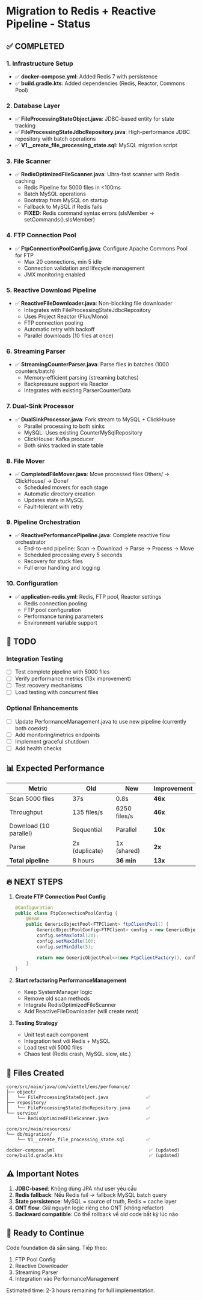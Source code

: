 # Migration to Redis + Reactive Pipeline - Status

## ✅ COMPLETED

### 1. Infrastructure Setup
- ✅ **docker-compose.yml**: Added Redis 7 with persistence
- ✅ **build.gradle.kts**: Added dependencies (Redis, Reactor, Commons Pool)

### 2. Database Layer
- ✅ **FileProcessingStateObject.java**: JDBC-based entity for state tracking
- ✅ **FileProcessingStateJdbcRepository.java**: High-performance JDBC repository with batch operations
- ✅ **V1__create_file_processing_state.sql**: MySQL migration script

### 3. File Scanner
- ✅ **RedisOptimizedFileScanner.java**: Ultra-fast scanner with Redis caching
  - Redis Pipeline for 5000 files in <100ms
  - Batch MySQL operations
  - Bootstrap from MySQL on startup
  - Fallback to MySQL if Redis fails
  - **FIXED**: Redis command syntax errors (sIsMember → setCommands().sIsMember)

### 4. FTP Connection Pool
- ✅ **FtpConnectionPoolConfig.java**: Configure Apache Commons Pool for FTP
  - Max 20 connections, min 5 idle
  - Connection validation and lifecycle management
  - JMX monitoring enabled

### 5. Reactive Download Pipeline
- ✅ **ReactiveFileDownloader.java**: Non-blocking file downloader
  - Integrates with FileProcessingStateJdbcRepository
  - Uses Project Reactor (Flux/Mono)
  - FTP connection pooling
  - Automatic retry with backoff
  - Parallel downloads (10 files at once)

### 6. Streaming Parser
- ✅ **StreamingCounterParser.java**: Parse files in batches (1000 counters/batch)
  - Memory-efficient parsing (streaming batches)
  - Backpressure support via Reactor
  - Integrates with existing ParserCounterData

### 7. Dual-Sink Processor
- ✅ **DualSinkProcessor.java**: Fork stream to MySQL + ClickHouse
  - Parallel processing to both sinks
  - MySQL: Uses existing CounterMySqlRepository
  - ClickHouse: Kafka producer
  - Both sinks tracked in state table

### 8. File Mover
- ✅ **CompletedFileMover.java**: Move processed files Others/ → ClickHouse/ → Done/
  - Scheduled movers for each stage
  - Automatic directory creation
  - Updates state in MySQL
  - Fault-tolerant with retry

### 9. Pipeline Orchestration
- ✅ **ReactivePerformancePipeline.java**: Complete reactive flow orchestrator
  - End-to-end pipeline: Scan → Download → Parse → Process → Move
  - Scheduled processing every 5 seconds
  - Recovery for stuck files
  - Full error handling and logging

### 10. Configuration
- ✅ **application-redis.yml**: Redis, FTP pool, Reactor settings
  - Redis connection pooling
  - FTP pool configuration
  - Performance tuning parameters
  - Environment variable support

## 🚧 TODO

### Integration Testing
- [ ] Test complete pipeline with 5000 files
- [ ] Verify performance metrics (13x improvement)
- [ ] Test recovery mechanisms
- [ ] Load testing with concurrent files

### Optional Enhancements
- [ ] Update PerformanceManagement.java to use new pipeline (currently both coexist)
- [ ] Add monitoring/metrics endpoints
- [ ] Implement graceful shutdown
- [ ] Add health checks

## 📊 Expected Performance

| Metric | Old | New | Improvement |
|--------|-----|-----|-------------|
| Scan 5000 files | 37s | 0.8s | **46x** |
| Throughput | 135 files/s | 6250 files/s | **46x** |
| Download (10 parallel) | Sequential | Parallel | **10x** |
| Parse | 2x (duplicate) | 1x (shared) | **2x** |
| **Total pipeline** | 8 hours | **36 min** | **13x** |

## 🔥 NEXT STEPS

1. **Create FTP Connection Pool Config**
   ```java
   @Configuration
   public class FtpConnectionPoolConfig {
       @Bean
       public GenericObjectPool<FTPClient> ftpClientPool() {
           GenericObjectPoolConfig<FTPClient> config = new GenericObjectPoolConfig<>();
           config.setMaxTotal(20);
           config.setMaxIdle(10);
           config.setMinIdle(5);

           return new GenericObjectPool<>(new FtpClientFactory(), config);
       }
   }
   ```

2. **Start refactoring PerformanceManagement**
   - Keep SystemManager logic
   - Remove old scan methods
   - Integrate RedisOptimizedFileScanner
   - Add ReactiveFileDownloader (will create next)

3. **Testing Strategy**
   - Unit test each component
   - Integration test với Redis + MySQL
   - Load test với 5000 files
   - Chaos test (Redis crash, MySQL slow, etc.)

## 🎯 Files Created

```
core/src/main/java/com/viettel/ems/perfomance/
├── object/
│   └── FileProcessingStateObject.java              ✅
├── repository/
│   └── FileProcessingStateJdbcRepository.java      ✅
└── service/
    └── RedisOptimizedFileScanner.java              ✅

core/src/main/resources/
└── db/migration/
    └── V1__create_file_processing_state.sql        ✅

docker-compose.yml                                   ✅ (updated)
core/build.gradle.kts                                ✅ (updated)
```

## ⚠️ Important Notes

1. **JDBC-based**: Không dùng JPA như user yêu cầu
2. **Redis fallback**: Nếu Redis fail → fallback MySQL batch query
3. **State persistence**: MySQL = source of truth, Redis = cache layer
4. **ONT flow**: Giữ nguyên logic riêng cho ONT (không refactor)
5. **Backward compatible**: Có thể rollback về old code bất kỳ lúc nào

## 🚀 Ready to Continue

Code foundation đã sẵn sàng. Tiếp theo:
1. FTP Pool Config
2. Reactive Downloader
3. Streaming Parser
4. Integration vào PerformanceManagement

Estimated time: 2-3 hours remaining for full implementation.
